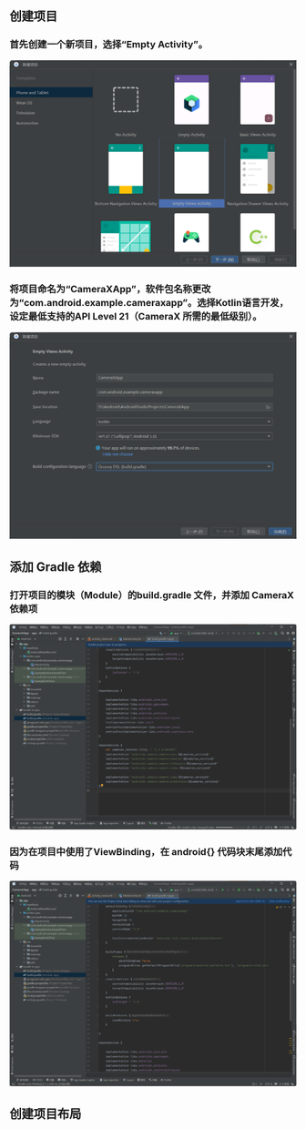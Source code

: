 ## 创建项目
### 首先创建一个新项目，选择“Empty Activity”。
![image](https://github.com/FIVEseconds59/Software-Project-Practice/blob/main/%E5%AE%9E%E9%AA%8C2_2/Picture/1.png)
### 将项目命名为“CameraXApp”，软件包名称更改为“com.android.example.cameraxapp”。选择Kotlin语言开发，设定最低支持的API Level 21（CameraX 所需的最低级别）。
![image](https://github.com/FIVEseconds59/Software-Project-Practice/blob/main/%E5%AE%9E%E9%AA%8C2_2/Picture/2.png)
## 添加 Gradle 依赖
### 打开项目的模块（Module）的build.gradle 文件，并添加 CameraX 依赖项
![image](https://github.com/FIVEseconds59/Software-Project-Practice/blob/main/%E5%AE%9E%E9%AA%8C2_2/Picture/3.png)
### 因为在项目中使用了ViewBinding，在 android{} 代码块末尾添加代码
![image](https://github.com/FIVEseconds59/Software-Project-Practice/blob/main/%E5%AE%9E%E9%AA%8C2_2/Picture/4.png)
## 创建项目布局

